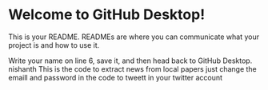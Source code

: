 # Welcome to GitHub Desktop!

This is your README. READMEs are where you can communicate what your project is and how to use it.

Write your name on line 6, save it, and then head back to GitHub Desktop.
nishanth
This is the code to extract news from local papers
just change the emaill and password in the code to tweett in your twitter account
